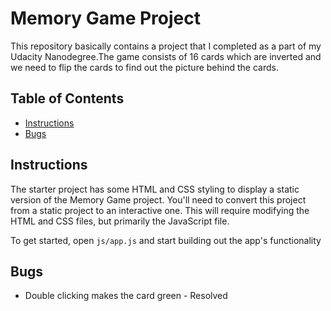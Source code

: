 # Memory Game Project
This repository basically contains a project that I completed as a part of my Udacity Nanodegree.The game consists of 16 cards which are inverted and we need to flip the cards to find out the picture behind the cards.
## Table of Contents

* [Instructions](#instructions)
* [Bugs](#bugs)

## Instructions

The starter project has some HTML and CSS styling to display a static version of the Memory Game project. You'll need to convert this project from a static project to an interactive one. This will require modifying the HTML and CSS files, but primarily the JavaScript file.

To get started, open `js/app.js` and start building out the app's functionality


## Bugs
* Double clicking makes the card green - Resolved

